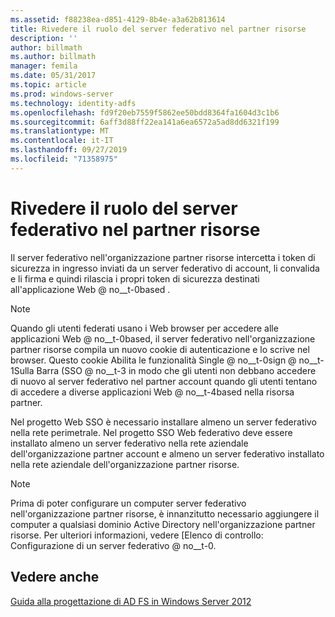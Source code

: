 ```yaml
---
ms.assetid: f88238ea-d851-4129-8b4e-a3a62b813614
title: Rivedere il ruolo del server federativo nel partner risorse
description: ''
author: billmath
ms.author: billmath
manager: femila
ms.date: 05/31/2017
ms.topic: article
ms.prod: windows-server
ms.technology: identity-adfs
ms.openlocfilehash: fd9f20eb7559f5862ee50bdd8364fa1604d3c1b6
ms.sourcegitcommit: 6aff3d88ff22ea141a6ea6572a5ad8dd6321f199
ms.translationtype: MT
ms.contentlocale: it-IT
ms.lasthandoff: 09/27/2019
ms.locfileid: "71358975"
---
```

# <a name="review-the-role-of-the-federation-server-in-the-resource-partner"></a>Rivedere il ruolo del server federativo nel partner risorse

Il server federativo nell'organizzazione partner risorse intercetta i token di sicurezza in ingresso inviati da un server federativo di account, li convalida e li firma e quindi rilascia i propri token di sicurezza destinati all'applicazione Web @ no__t-0based .  
  
> [!NOTE]  
> Quando gli utenti federati usano i Web browser per accedere alle applicazioni Web @ no__t-0based, il server federativo nell'organizzazione partner risorse compila un nuovo cookie di autenticazione e lo scrive nel browser. Questo cookie Abilita le funzionalità Single @ no__t-0sign @ no__t-1Sulla Barra \(SSO @ no__t-3 in modo che gli utenti non debbano accedere di nuovo al server federativo nel partner account quando gli utenti tentano di accedere a diverse applicazioni Web @ no__t-4based nella risorsa partner.  
  
Nel progetto Web SSO è necessario installare almeno un server federativo nella rete perimetrale. Nel progetto SSO Web federativo deve essere installato almeno un server federativo nella rete aziendale dell'organizzazione partner account e almeno un server federativo installato nella rete aziendale dell'organizzazione partner risorse.  
  
> [!NOTE]  
> Prima di poter configurare un computer server federativo nell'organizzazione partner risorse, è innanzitutto necessario aggiungere il computer a qualsiasi dominio Active Directory nell'organizzazione partner risorse. Per ulteriori informazioni, vedere [Elenco di controllo: Configurazione di un server federativo @ no__t-0.  
  
## <a name="see-also"></a>Vedere anche
[Guida alla progettazione di AD FS in Windows Server 2012](AD-FS-Design-Guide-in-Windows-Server-2012.md)

